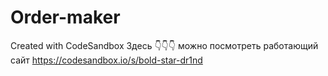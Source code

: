 # Order-maker
Created with CodeSandbox
Здесь 👇👇👇 можно посмотреть работающий сайт 
https://codesandbox.io/s/bold-star-dr1nd
